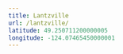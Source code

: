```yaml
---
title: Lantzville
url: /lantzville/
latitude: 49.250711200000005
longitude: -124.07465450000001
---
```

